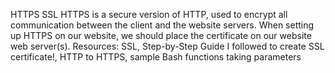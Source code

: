 HTTPS SSL
HTTPS is a secure version of HTTP, used to encrypt all communication between the client and the website servers. When setting up HTTPS on our website, we should place the certificate on our website web server(s). Resources: SSL, Step-by-Step Guide I followed to create SSL certificate!, HTTP to HTTPS, sample Bash functions taking parameters

